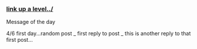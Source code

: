 ### [link up a level../](../)

Message of the day

4/6 first day...random post
    \_ first reply to post
       \_ this is another reply to that first post...




